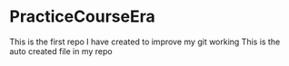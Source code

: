 # PracticeCourseEra
This is the first repo I have created to improve my git working
This is the auto created file in my repo

